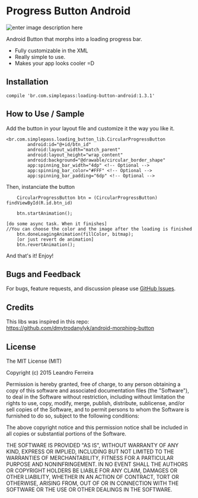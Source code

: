 


# Progress Button Android

![enter image description here](https://lh3.googleusercontent.com/STg_dkW-6BgqC4hDif0AROh407Gtlwxwr64_MFieP2WRbP7ayAAPKKq2eCY837-uA2mSA1jo=s0 "loadingButtons.gif")

Android Button that morphs into a loading progress bar. 

  - Fully customizable in the XML
  - Really simple to use.
  - Makes your app looks cooler =D

## Installation

    compile 'br.com.simplepass:loading-button-android:1.3.1'

## How to Use / Sample
Add the button in your layout file and customize it the way you like it.

   

    <br.com.simplepass.loading_button_lib.CircularProgressButton
    	    android:id="@+id/btn_id"
    	    android:layout_width="match_parent"
            android:layout_height="wrap_content"
            android:background="@drawable/circular_border_shape"
            app:spinning_bar_width="4dp" <!-- Optional -->
            app:spinning_bar_color="#FFF" <!-- Optional -->
            app:spinning_bar_padding="6dp" <!-- Optional -->

Then, instanciate the button

        CircularProgressButton btn = (CircularProgressButton) findViewById(R.id.btn_id)

        btn.startAnimation();
        
    [do some async task. When it finishes]
    //You can choose the color and the image after the loading is finished
		btn.doneLoagingAnimation(fillColor, bitmap); 
		[or just revert de animation]
		btn.revertAnimation();

And that's it! Enjoy!

## Bugs and Feedback


For bugs, feature requests, and discussion please use [GitHub Issues](https://github.com/leandroBorgesFerreira/LoadingButtonAndroid/issues).

## Credits



This libs was inspired in this repo: https://github.com/dmytrodanylyk/android-morphing-button

## License
The MIT License (MIT)

Copyright (c) 2015 Leandro Ferreira

Permission is hereby granted, free of charge, to any person obtaining a copy of this software and associated documentation files (the "Software"), to deal in the Software without restriction, including without limitation the rights to use, copy, modify, merge, publish, distribute, sublicense, and/or sell copies of the Software, and to permit persons to whom the Software is furnished to do so, subject to the following conditions:

The above copyright notice and this permission notice shall be included in all copies or substantial portions of the Software.

THE SOFTWARE IS PROVIDED "AS IS", WITHOUT WARRANTY OF ANY KIND, EXPRESS OR IMPLIED, INCLUDING BUT NOT LIMITED TO THE WARRANTIES OF MERCHANTABILITY, FITNESS FOR A PARTICULAR PURPOSE AND NONINFRINGEMENT. IN NO EVENT SHALL THE
AUTHORS OR COPYRIGHT HOLDERS BE LIABLE FOR ANY CLAIM, DAMAGES OR OTHER LIABILITY, WHETHER IN AN ACTION OF CONTRACT, TORT OR OTHERWISE, ARISING FROM, OUT OF OR IN CONNECTION WITH THE SOFTWARE OR THE USE OR OTHER DEALINGS IN THE SOFTWARE.

    



		

